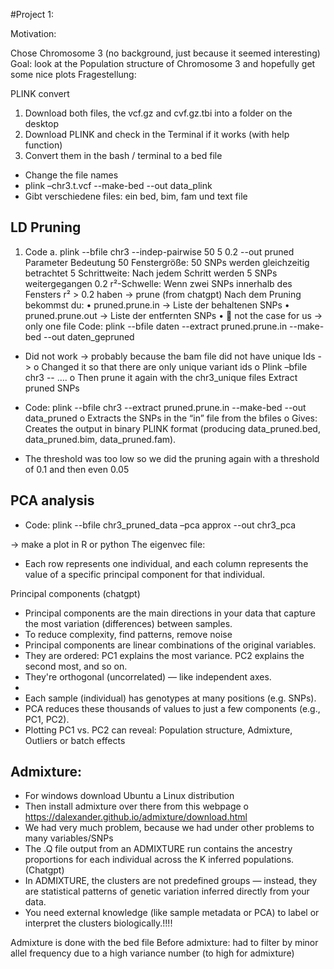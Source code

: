 #Project 1: 

Motivation: 

Chose Chromosome 3 (no background, just because it seemed interesting) 
Goal: look at the Population structure of Chromosome 3 and hopefully get some nice plots 
Fragestellung: 


PLINK convert
1)	Download both files, the vcf.gz and cvf.gz.tbi into a folder on the desktop 
2)	Download PLINK and check in the Terminal if it works (with help function) 
3)	Convert them in the bash / terminal to a bed file 
  *	Change the file names 
  *	plink –chr3.t.vcf --make-bed --out data_plink
  * Gibt verschiedene files: ein bed, bim, fam und text file 

## LD Pruning 
1)	Code 
a.	plink --bfile chr3 --indep-pairwise 50 5 0.2 --out pruned
Parameter	Bedeutung
50	Fenstergröße: 50 SNPs werden gleichzeitig betrachtet
5	Schrittweite: Nach jedem Schritt werden 5 SNPs weitergegangen
0.2	r²-Schwelle: Wenn zwei SNPs innerhalb des Fensters r² > 0.2 haben → prune
(from chatgpt) 
Nach dem Pruning bekommst du:
•	pruned.prune.in → Liste der behaltenen SNPs
•	pruned.prune.out → Liste der entfernten SNPs
•	 not the case for us -> only one file 
Code: plink --bfile daten --extract pruned.prune.in --make-bed --out daten_gepruned

-	Did not work -> probably because the bam file did not have unique Ids -> 
o	Changed it so that there are only unique variant ids 
o	Plink –bfile chr3 -- ….
o	Then prune it again with the chr3_unique files 
Extract pruned SNPs 
-	Code: plink --bfile chr3 --extract pruned.prune.in --make-bed --out data_pruned
o	Extracts the SNPs in the “in” file from the bfiles 
o	Gives: Creates the output in binary PLINK format (producing data_pruned.bed, data_pruned.bim, data_pruned.fam).

-	The threshold was too low so we did the pruning again with a threshold of 0.1 and then even 0.05

## PCA analysis 
-	Code: plink --bfile chr3_pruned_data –pca approx --out chr3_pca

-> make a plot in R or python 
The eigenvec file: 
-	Each row represents one individual, and each column represents the value of a specific principal component for that individual.

Principal components (chatgpt)
-	Principal components are the main directions in your data that capture the most variation (differences) between samples.
-	To reduce complexity, find patterns, remove noise 
-	Principal components are linear combinations of the original variables.
-	They are ordered:	PC1 explains the most variance.		PC2 explains the second most, and so on.
-	They're orthogonal (uncorrelated) — like independent axes.
-	
-	Each sample (individual) has genotypes at many positions (e.g. SNPs).
-	PCA reduces these thousands of values to just a few components (e.g., PC1, PC2).
-	Plotting PC1 vs. PC2 can reveal:	Population structure, Admixture, Outliers or batch effects


## Admixture:
-	For windows download Ubuntu a Linux distribution 
-	Then install admixture over there from this webpage 
o	https://dalexander.github.io/admixture/download.html
-	We had very much problem, because we had under other problems to many variables/SNPs
-	The .Q file output from an ADMIXTURE run contains the ancestry proportions for each individual across the K inferred populations. (Chatgpt)
-	In ADMIXTURE, the clusters are not predefined groups — instead, they are statistical patterns of genetic variation inferred directly from your data.
-	You need external knowledge (like sample metadata or PCA) to label or interpret the clusters biologically.!!!!

Admixture is done with the bed file 
Before admixture: had to filter by minor allel frequency due to a high variance number (to high for admixture) 
